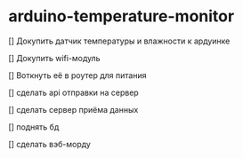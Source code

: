 # arduino-temperature-monitor

[] Докупить датчик температуры и влажности к ардуинке

[] Докупить wifi-модуль

[] Воткнуть её в роутер для питания

[] сделать api отправки на сервер

[] сделать сервер приёма данных

[] поднять бд

[] сделать вэб-морду

